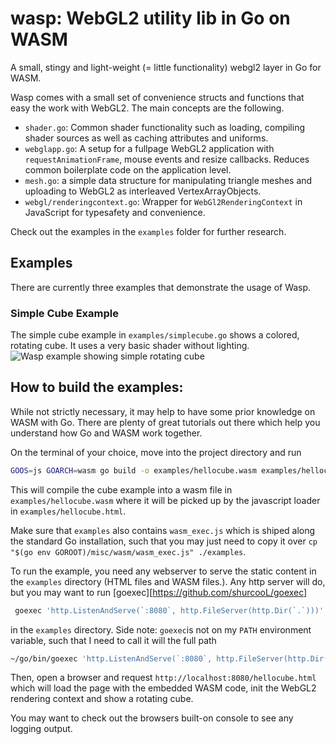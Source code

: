 # wasp: WebGL2 utility lib in Go on WASM
A small, stingy and light-weight (= little functionality) webgl2 layer in Go for WASM.

Wasp comes with a small set of convenience structs and functions that easy the work
with WebGL2. The main concepts are the following.
- ``shader.go``: Common shader functionality such as loading, compiling shader sources as well as caching attributes and uniforms.
- ``webglapp.go``: A setup for a fullpage WebGL2 application with ``requestAnimationFrame``, mouse events and resize callbacks. Reduces common boilerplate code on the application level.
- ``mesh.go``: a simple data structure for manipulating triangle meshes and uploading to WebGL2 as interleaved VertexArrayObjects.
- ``webgl/renderingcontext.go``: Wrapper for ``WebGl2RenderingContext`` in JavaScript for typesafety and convenience.

Check out the examples in the ``examples`` folder for further research.

## Examples
There are currently three examples that demonstrate the usage of Wasp.

### Simple Cube Example
The simple cube example in ``examples/simplecube.go`` shows a colored, rotating cube. It uses a very basic shader without lighting. 
![Wasp example showing simple rotating cube](https://github.com/schabby/go-wasm-webgl/raw/main/examples/simplecube.png "Wasp example showing simple rotating cube")


## How to build the examples:
While not strictly necessary, it may help to have some prior knowledge on WASM with Go. There are plenty
of great tutorials out there which help you understand how Go and WASM work together.

On the terminal of your choice, move into the project directory and run
```bash
GOOS=js GOARCH=wasm go build -o examples/hellocube.wasm examples/hellocube.go 
```
This will compile the cube example into a wasm file in `examples/hellocube.wasm` where it will be picked up
by the javascript loader in `examples/hellocube.html`.

Make sure that `examples` also contains `wasm_exec.js` which is shiped along the standard Go installation, such that you may just need to copy it over `cp "$(go env GOROOT)/misc/wasm/wasm_exec.js" ./examples`.

To run the example, you need any webserver to serve the static content in the `examples` directory (HTML files and WASM files.). Any http server will do, but you may want to run [goexec][https://github.com/shurcooL/goexec]  
```bash
 goexec 'http.ListenAndServe(`:8080`, http.FileServer(http.Dir(`.`)))'
```
in the `examples` directory. Side note: `goexec`is not on my `PATH` environment variable, such that I need to call it will the
full path
```bash
~/go/bin/goexec 'http.ListenAndServe(`:8080`, http.FileServer(http.Dir(`.`)))'
```
Then, open a browser and request `http://localhost:8080/hellocube.html` which will load the page with the embedded WASM
code, init the WebGL2 rendering context and show a rotating cube. 

You may want to check out the browsers built-on console to see any logging output.